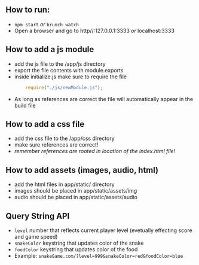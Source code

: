 ## How to run:
   * `npm start` *or* `brunch watch`
   * Open a browser and go to http//:127.0.0.1:3333 *or* localhost:3333

## How to add a js module
   * add the js file to the /app/js directory
   * export the file contents with module.exports
   * inside initialize.js make sure to require the file
     ```javascript
         require("./js/newModule.js");
     ```
   * As long as references are correct the file will automatically appear in the build file

## How to add a css file
   * add the css file to the /app/css directory
   * make sure references are correct!
   * *remember references are rooted in location of the index.html file!*

## How to add assets (images, audio, html)
   * add the html files in app/static/ directory
   * images should be placed in app/static/assets/img
   * audio should be placed in app/static/assets/audio


## Query String API
   * `level` number that reflects current player level (evetually effecting score and game speed)
   * `snakeColor` keystring that updates color of the snake
   * `foodColor` keystring that updates color of the food
   * Example: ```snakeGame.com/?level=999&snakeColor=red&foodColor=blue```
